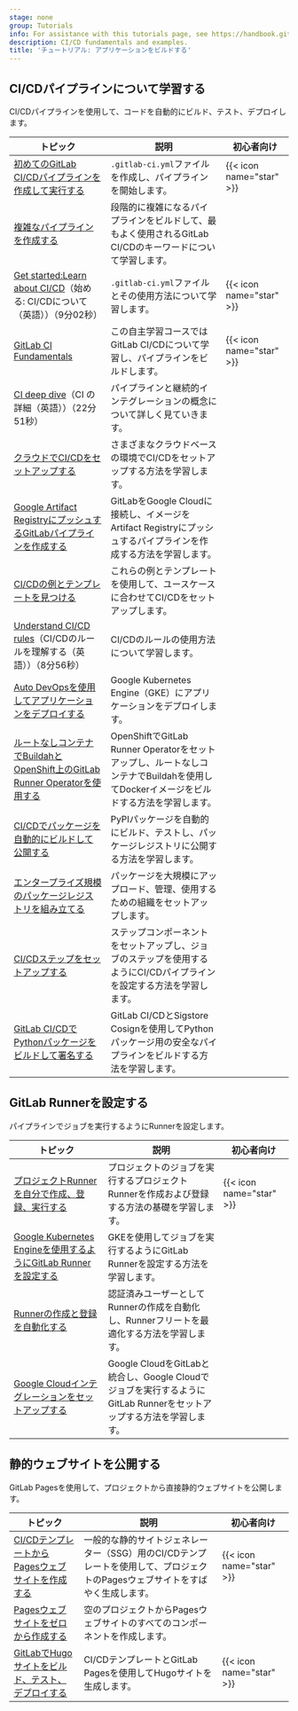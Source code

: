 ```yaml
---
stage: none
group: Tutorials
info: For assistance with this tutorials page, see https://handbook.gitlab.com/handbook/product/ux/technical-writing/#assignments-to-other-projects-and-subjects.
description: CI/CD fundamentals and examples.
title: 'チュートリアル: アプリケーションをビルドする'
---
```


## CI/CDパイプラインについて学習する

CI/CDパイプラインを使用して、コードを自動的にビルド、テスト、デプロイします。

| トピック | 説明 | 初心者向け |
|-------|-------------|--------------------|
| [初めてのGitLab CI/CDパイプラインを作成して実行する](../ci/quick_start/_index.md) | `.gitlab-ci.yml`ファイルを作成し、パイプラインを開始します。 | {{< icon name="star" >}} |
| [複雑なパイプラインを作成する](../ci/quick_start/tutorial.md) | 段階的に複雑になるパイプラインをビルドして、最もよく使用されるGitLab CI/CDのキーワードについて学習します。 |  |
| <i class="fa fa-youtube-play youtube" aria-hidden="true"></i> [Get started:Learn about CI/CD](https://www.youtube.com/watch?v=sIegJaLy2ug)（始める: CI/CDについて（英語））（9分02秒） | `.gitlab-ci.yml`ファイルとその使用方法について学習します。 | {{< icon name="star" >}} |
| [GitLab CI Fundamentals](https://university.gitlab.com/learn/learning-path/gitlab-ci-fundamentals) | この自主学習コースではGitLab CI/CDについて学習し、パイプラインをビルドします。 | {{< icon name="star" >}} |
| <i class="fa fa-youtube-play youtube" aria-hidden="true"></i> [CI deep dive](https://www.youtube.com/watch?v=ZVUbmVac-m8&list=PL05JrBw4t0KorkxIFgZGnzzxjZRCGROt_&index=27)（CI の詳細（英語））（22分51秒） | パイプラインと継続的インテグレーションの概念について詳しく見ていきます。 | |
| [クラウドでCI/CDをセットアップする](../ci/examples/_index.md#cicd-in-the-cloud) | さまざまなクラウドベースの環境でCI/CDをセットアップする方法を学習します。 | |
| [Google Artifact RegistryにプッシュするGitLabパイプラインを作成する](create_gitlab_pipeline_push_to_google_artifact_registry/_index.md) | GitLabをGoogle Cloudに接続し、イメージをArtifact Registryにプッシュするパイプラインを作成する方法を学習します。 | |
| [CI/CDの例とテンプレートを見つける](../ci/examples/_index.md#cicd-examples)  | これらの例とテンプレートを使用して、ユースケースに合わせてCI/CDをセットアップします。 | |
| <i class="fa fa-youtube-play youtube" aria-hidden="true"></i> [Understand CI/CD rules](https://www.youtube.com/watch?v=QjQc-zeL16Q)（CI/CDのルールを理解する（英語））（8分56秒） |  CI/CDのルールの使用方法について学習します。 | |
| [Auto DevOpsを使用してアプリケーションをデプロイする](../topics/autodevops/cloud_deployments/auto_devops_with_gke.md)  | Google Kubernetes Engine（GKE）にアプリケーションをデプロイします。 | |
| [ルートなしコンテナでBuildahとOpenShift上のGitLab Runner Operatorを使用する](../ci/docker/buildah_rootless_tutorial.md)  | OpenShiftでGitLab Runner Operatorをセットアップし、ルートなしコンテナでBuildahを使用してDockerイメージをビルドする方法を学習します。 | |
| [CI/CDでパッケージを自動的にビルドして公開する](../user/packages/pypi_repository/auto_publish_tutorial.md) | PyPIパッケージを自動的にビルド、テストし、パッケージレジストリに公開する方法を学習します。 | |
| [エンタープライズ規模のパッケージレジストリを組み立てる](../user/packages/package_registry/enterprise_structure_tutorial.md) | パッケージを大規模にアップロード、管理、使用するための組織をセットアップします。 | |
| [CI/CDステップをセットアップする](setup_steps/_index.md)  | ステップコンポーネントをセットアップし、ジョブのステップを使用するようにCI/CDパイプラインを設定する方法を学習します。 | |
| [GitLab CI/CDでPythonパッケージをビルドして署名する](../user/packages/package_registry/pypi_cosign_tutorial.md)  | GitLab CI/CDとSigstore Cosignを使用してPythonパッケージ用の安全なパイプラインをビルドする方法を学習します。 | |

## GitLab Runnerを設定する

パイプラインでジョブを実行するようにRunnerを設定します。

| トピック | 説明 | 初心者向け |
|-------|-------------|--------------------|
| [プロジェクトRunnerを自分で作成、登録、実行する](create_register_first_runner/_index.md) | プロジェクトのジョブを実行するプロジェクトRunnerを作成および登録する方法の基礎を学習します。 | {{< icon name="star" >}} |
| [Google Kubernetes Engineを使用するようにGitLab Runnerを設定する](configure_gitlab_runner_to_use_gke/_index.md) | GKEを使用してジョブを実行するようにGitLab Runnerを設定する方法を学習します。 | |
| [Runnerの作成と登録を自動化する](automate_runner_creation/_index.md) | 認証済みユーザーとしてRunnerの作成を自動化し、Runnerフリートを最適化する方法を学習します。  | |
| [Google Cloudインテグレーションをセットアップする](set_up_gitlab_google_integration/_index.md) | Google CloudをGitLabと統合し、Google Cloudでジョブを実行するようにGitLab Runnerをセットアップする方法を学習します。  | |

## 静的ウェブサイトを公開する

GitLab Pagesを使用して、プロジェクトから直接静的ウェブサイトを公開します。

| トピック | 説明 | 初心者向け |
|-------|-------------|--------------------|
| [CI/CDテンプレートからPagesウェブサイトを作成する](../user/project/pages/getting_started/pages_ci_cd_template.md) | 一般的な静的サイトジェネレーター（SSG）用のCI/CDテンプレートを使用して、プロジェクトのPagesウェブサイトをすばやく生成します。 | {{< icon name="star" >}} |
| [Pagesウェブサイトをゼロから作成する](../user/project/pages/getting_started/pages_from_scratch.md) | 空のプロジェクトからPagesウェブサイトのすべてのコンポーネントを作成します。 | |
| [GitLabでHugoサイトをビルド、テスト、デプロイする](hugo/_index.md) | CI/CDテンプレートとGitLab Pagesを使用してHugoサイトを生成します。 | {{< icon name="star" >}} |
